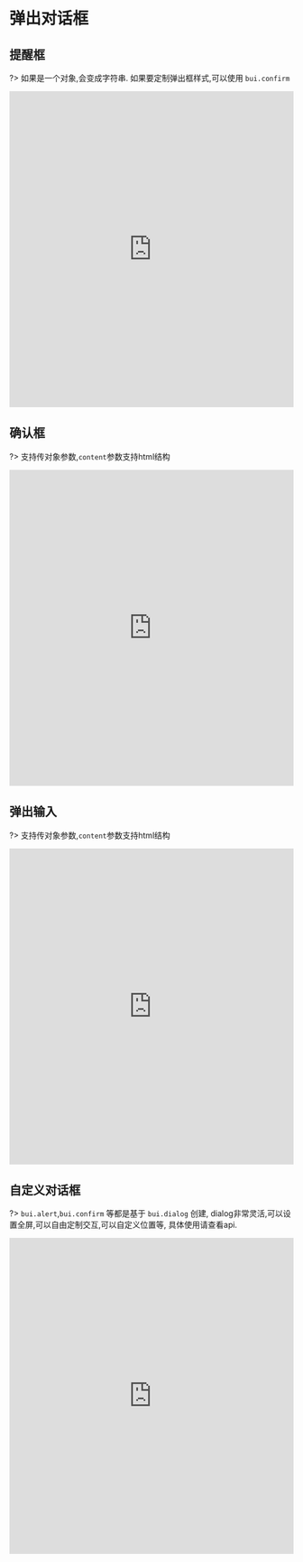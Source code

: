# 弹出对话框

## 提醒框

?> 如果是一个对象,会变成字符串. 如果要定制弹出框样式,可以使用 `bui.confirm`

<iframe width="100%" height="560" src="http://www.easybui.com/demo/source.html?url=pages/ui_controls/bui.alert&code=html,js,result" allowfullscreen="allowfullscreen" frameborder="0"></iframe>

## 确认框

?> 支持传对象参数,`content`参数支持html结构

<iframe width="100%" height="560" src="http://www.easybui.com/demo/source.html?url=pages/ui_controls/bui.confirm&code=html,js,result" allowfullscreen="allowfullscreen" frameborder="0"></iframe>

## 弹出输入

?> 支持传对象参数,`content`参数支持html结构

<iframe width="100%" height="560" src="http://www.easybui.com/demo/source.html?url=pages/ui_controls/bui.prompt&code=html,js,result" allowfullscreen="allowfullscreen" frameborder="0"></iframe>

## 自定义对话框

?> `bui.alert`,`bui.confirm` 等都是基于 `bui.dialog` 创建, dialog非常灵活,可以设置全屏,可以自由定制交互,可以自定义位置等, 具体使用请查看api. 

<iframe width="100%" height="560" src="http://www.easybui.com/demo/source.html?url=pages/ui_controls/bui.dialog&code=html,js,result" allowfullscreen="allowfullscreen" frameborder="0"></iframe>

